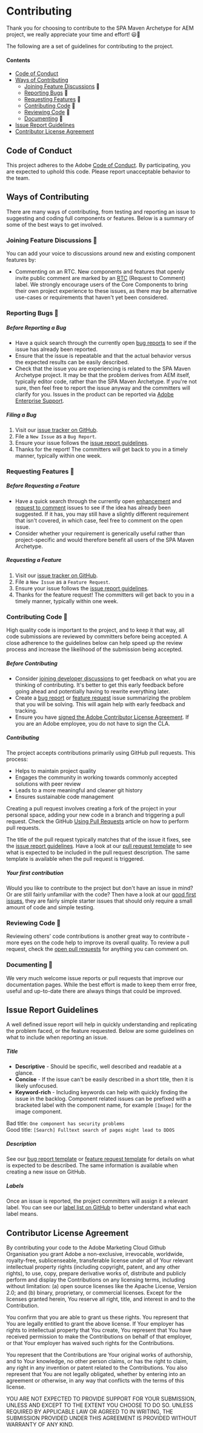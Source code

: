 # Contributing

Thank you for choosing to contribute to the SPA Maven Archetype for AEM project, we really appreciate your time and effort! 😃🎊

The following are a set of guidelines for contributing to the project.

#### Contents

* [Code of Conduct](#code-of-conduct)
* [Ways of Contributing](#ways-of-contributing)
  * [Joining Feature Discussions](#joining-feature-discussions-) 💭
  * [Reporting Bugs](#reporting-bugs-) 🐛
  * [Requesting Features](#requesting-features-) 🚀
  * [Contributing Code](#contributing-code-) 👾
  * [Reviewing Code](#reviewing-code-) 👀
  * [Documenting](#documenting-) 📜
* [Issue Report Guidelines](#issue-report-guidelines)
* [Contributor License Agreement](#contributor-license-agreement)

## Code of Conduct

This project adheres to the Adobe [Code of Conduct](CODE_OF_CONDUCT.md). By participating, you are expected to uphold this code. Please report unacceptable behavior to the team.

## Ways of Contributing

There are many ways of contributing, from testing and reporting an issue to suggesting and coding full components or features. Below is a summary of some of the best ways to get involved. 

### Joining Feature Discussions 💭

You can add your voice to discussions around new and existing component features by:

* Commenting on an RTC. New components and features that openly invite public comment are marked by an [RTC](https://github.com/adobe/aem-spa-project-archetype/labels/rtc) (Request to Comment) label. We strongly encourage users of the Core Components to bring their own project experience to these issues, as there may be alternative use-cases or requirements that haven't yet been considered.

### Reporting Bugs 🐛

##### Before Reporting a Bug 

* Have a quick search through the currently open [bug reports](https://github.com/adobe/aem-spa-project-archetype/labels/bug) to see if the issue has already been reported.
* Ensure that the issue is repeatable and that the actual behavior versus the expected results can be easily described.
* Check that the issue you are experiencing is related to the SPA Maven Archetype project. It may be that the problem derives from AEM itself, typically editor code, rather than the SPA Maven Archetype. If you're not sure, then feel free to report the issue anyway and the committers will clarify for you. Issues in the product can be reported via [Adobe Enterprise Support](https://helpx.adobe.com/contact/enterprise-support.ec.html).

##### Filing a Bug

1. Visit our [issue tracker on GitHub](https://github.com/adobe/aem-spa-project-archetype/issues).
1. File a `New Issue` as a `Bug Report`.
1. Ensure your issue follows the [issue report guidelines](#issue-report-guidelines).
1. Thanks for the report! The committers will get back to you in a timely manner, typically within one week.

### Requesting Features 🚀

##### Before Requesting a Feature

* Have a quick search through the currently open [enhancement](https://github.com/adobe/aem-spa-project-archetype/labels/enhancement) and [request to comment](https://github.com/adobe/aem-spa-project-archetype/labels/rtc) issues to see if the idea has already been suggested. If it has, you may still have a slightly different requirement that isn't covered, in which case, feel free to comment on the open issue.
* Consider whether your requirement is generically useful rather than project-specific and would therefore benefit all users of the SPA Maven Archetype.

##### Requesting a Feature

1. Visit our [issue tracker on GitHub](https://github.com/adobe/aem-spa-project-archetype/issues).
1. File a `New Issue` as a `Feature Request`.
1. Ensure your issue follows the [issue report guidelines](#issue-report-guidelines).
1. Thanks for the feature request! The committers will get back to you in a timely manner, typically within one week.

### Contributing Code 👾 

High quality code is important to the project, and to keep it that way, all code submissions are reviewed by committers before being accepted. A close adherence to the guidelines below can help speed up the review process and increase the likelihood of the submission being accepted.

##### Before Contributing

* Consider [joining developer discussions](#joining-developer-discussions-) to get feedback on what you are thinking of contributing. It's better to get this early feedback before going ahead and potentially having to rewrite everything later.
* Create a [bug report](#reporting-bugs-) or [feature request](#requesting-features-) issue summarizing the problem that you will be solving. This will again help with early feedback and tracking.
* Ensure you have [signed the Adobe Contributor License Agreement](http://opensource.adobe.com/cla.html). If you are an Adobe employee, you do not have to sign the CLA.

##### Contributing

The project accepts contributions primarily using GitHub pull requests. This process:
* Helps to maintain project quality
* Engages the community in working towards commonly accepted solutions with peer review
* Leads to a more meaningful and cleaner git history
* Ensures sustainable code management 

Creating a pull request involves creating a fork of the project in your personal space, adding your new code in a branch and triggering a pull request. Check the GitHub [Using Pull Requests](https://help.github.com/articles/using-pull-requests) article on how to perform pull requests.

The title of the pull request typically matches that of the issue it fixes, see the [issue report guidelines](#issue-report-guidelines).
Have a look at our [pull request template](.github/pull_request_template.md) to see what is expected to be included in the pull request description. The same template is available when the pull request is triggered. 

##### Your first contribution
Would you like to contribute to the project but don't have an issue in mind? Or are still fairly unfamiliar with the code? Then have a look at our [good first issues](https://github.com/adobe/aem-spa-project-archetype/labels/good%20first%20issue), they are fairly simple starter issues that should only require a small amount of code and simple testing.

### Reviewing Code 👀

Reviewing others' code contributions is another great way to contribute - more eyes on the code help to improve its overall quality. To review a pull request, check the [open pull requests](https://github.com/adobe/aem-spa-project-archetype/pulls) for anything you can comment on. 

### Documenting 📜

We very much welcome issue reports or pull requests that improve our documentation pages. While the best effort is made to keep them error free, useful and up-to-date there are always things that could be improved.

## Issue Report Guidelines

A well defined issue report will help in quickly understanding and replicating the problem faced, or the feature requested. Below are some guidelines on what to include when reporting an issue.

##### Title
* **Descriptive** - Should be specific, well described and readable at a glance.
* **Concise** - If the issue can't be easily described in a short title, then it is likely unfocused.
* **Keyword-rich** - Including keywords can help with quickly finding the issue in the backlog. Component related issues can be prefixed with a bracketed label with the component name, for example `[Image]` for the image component.

Bad title: `One component has security problems`  
Good title: `[Search] Fulltext search of pages might lead to DDOS`

##### Description

See our [bug report template](.github/ISSUE_TEMPLATE/bug_report.md) or [feature request template](.github/ISSUE_TEMPLATE/feature_request.md) for details on what is expected to be described. The same information is available when creating a new issue on GitHub.

##### Labels

Once an issue is reported, the project committers will assign it a relevant label. You can see our [label list on GitHub](https://github.com/adobe/aem-spa-project-archetype/labels) to better understand what each label means.

## Contributor License Agreement

By contributing your code to the Adobe Marketing Cloud Github Organisation you grant Adobe a non-exclusive, irrevocable, worldwide, royalty-free, sublicenseable, transferable license under all of Your relevant intellectual property rights (including copyright, patent, and any other rights), to use, copy, prepare derivative works of, distribute and publicly perform and display the Contributions on any licensing terms, including without limitation: (a) open source licenses like the Apache License, Version 2.0; and (b) binary, proprietary, or commercial licenses. Except for the licenses granted herein, You reserve all right, title, and interest in and to the Contribution.

You confirm that you are able to grant us these rights. You represent that You are legally entitled to grant the above license. If Your employer has rights to intellectual property that You create, You represent that You have received permission to make the Contributions on behalf of that employer, or that Your employer has waived such rights for the Contributions.

You represent that the Contributions are Your original works of authorship, and to Your knowledge, no other person claims, or has the right to claim, any right in any invention or patent related to the Contributions. You also represent that You are not legally obligated, whether by entering into an agreement or otherwise, in any way that conflicts with the terms of this license.

YOU ARE NOT EXPECTED TO PROVIDE SUPPORT FOR YOUR SUBMISSION, UNLESS AND EXCEPT TO THE EXTENT YOU CHOOSE TO DO SO. UNLESS REQUIRED BY APPLICABLE LAW OR AGREED TO IN WRITING, THE SUBMISSION PROVIDED UNDER THIS AGREEMENT IS PROVIDED WITHOUT WARRANTY OF ANY KIND.
